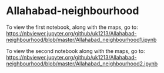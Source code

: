 # Allahabad-neighbourhood

To view the first notebook, along with the maps, go to:
https://nbviewer.jupyter.org/github/uk1213/Allahabad-neighbourhood/blob/master/Allahabad_neighbourhood1.ipynb

To view the second notebook along with the maps, go to:
https://nbviewer.jupyter.org/github/uk1213/Allahabad-neighbourhood/blob/master/Allahabad_neighbourhood2.ipynb

